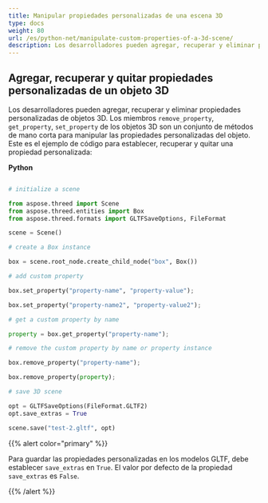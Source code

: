 ```yaml
---
title: Manipular propiedades personalizadas de una escena 3D
type: docs
weight: 80
url: /es/python-net/manipulate-custom-properties-of-a-3d-scene/
description: Los desarrolladores pueden agregar, recuperar y eliminar propiedades personalizadas de objetos 3D. RemoveProperty, GetProperty, SetProperty miembros de 3D objetos son un conjunto de métodos de mano corta para manipular las propiedades personalizadas del objeto.
---
```

##  **Agregar, recuperar y quitar propiedades personalizadas de un objeto 3D**
Los desarrolladores pueden agregar, recuperar y eliminar propiedades personalizadas de objetos 3D. Los miembros `remove_property`, `get_property`, `set_property` de los objetos 3D son un conjunto de métodos de mano corta para manipular las propiedades personalizadas del objeto. Este es el ejemplo de código para establecer, recuperar y quitar una propiedad personalizada:

**Python**

```py

# initialize a scene 

from aspose.threed import Scene
from aspose.threed.entities import Box
from aspose.threed.formats import GLTFSaveOptions, FileFormat

scene = Scene()

# create a Box instance

box = scene.root_node.create_child_node("box", Box())

# add custom property

box.set_property("property-name", "property-value");

box.set_property("property-name2", "property-value2");

# get a custom property by name

property = box.get_property("property-name");

# remove the custom property by name or property instance

box.remove_property("property-name");

box.remove_property(property);

# save 3D scene

opt = GLTFSaveOptions(FileFormat.GLTF2)
opt.save_extras = True

scene.save("test-2.gltf", opt)

```

{{% alert color="primary" %}} 

Para guardar las propiedades personalizadas en los modelos GLTF, debe establecer `save_extras` en `True`. El valor por defecto de la propiedad `save_extras` es `False`.

{{% /alert %}}
